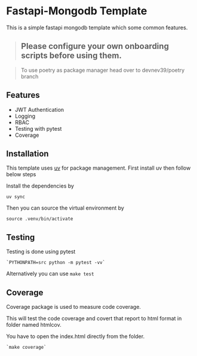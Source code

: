# Fastapi-Mongodb Template

This is a simple fastapi mongodb template which some common features. 

> ## Please configure your own onboarding scripts before using them.

> To use poetry as package manager head over to devnev39/poetry branch

## Features

- JWT Authentication
- Logging
- RBAC
- Testing with pytest
- Coverage

## Installation

This template uses [uv](https://docs.astral.sh/uv/) for package management. First install uv then follow below steps

Install the dependencies by

`uv sync`

Then you can source the virtual environment by

`source .venv/bin/activate`

## Testing

Testing is done using pytest

    `PYTHONPATH=src python -m pytest -vv`

Alternatively you can use `make test`

## Coverage

Coverage package is used to measure code coverage.

This will test the code coverage and covert that report to html format in folder named htmlcov.

You have to open the index.html directly from the folder.

    `make coverage`

